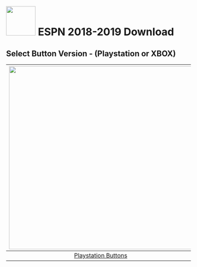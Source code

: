 # <img width="80" src="https://github.com/dylanhale/ScorebugMods/blob/main/assets/images/ESPN.png"> ESPN 2018-2019 Download


## Select Button Version - (Playstation or XBOX)
| <img width="500" src="https://github.com/dylanhale/ScorebugMods/blob/main/assets/images/PlaystationC.png">  | <img width="500" src="https://github.com/dylanhale/ScorebugMods/blob/main/assets/images/XboxC.png">
|:---:|:---:|
| [Playstation Buttons]() | [XBOX Buttons]() |